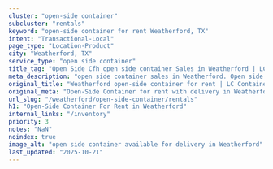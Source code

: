```yaml
---
cluster: "open-side container"
subcluster: "rentals"
keyword: "open-side container for rent Weatherford, TX"
intent: "Transactional-Local"
page_type: "Location-Product"
city: "Weatherford, TX"
service_type: "open side container"
title_tag: "Open Side Cfh open side container Sales in Weatherford | LC Container"
meta_description: "open side container sales in Weatherford. Open side containers for oversized cargo. Fast delivery, competitive pricing. Serving open side container area. Quote ID: IRY. Call (214) 524-4168 for your free quote today."
original_title: "Weatherford open-side container for rent | LC Container"
original_meta: "Open-Side Container for rent with delivery in Weatherford, TX. LC Container — local Since 2003. Get pricing today."
url_slug: "/weatherford/open-side-container/rentals"
h1: "Open-Side Container For Rent in Weatherford"
internal_links: "/inventory"
priority: 3
notes: "NaN"
noindex: true
image_alt: "open side container available for delivery in Weatherford"
last_updated: "2025-10-21"
---
```


<!-- TODO: Add unique city/inventory copy, images, and internal links here. -->
